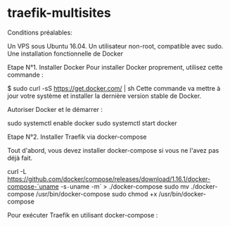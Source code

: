 # traefik-multisites

Conditions préalables:

Un VPS sous Ubuntu 16.04.
Un utilisateur non-root, compatible avec sudo.
Une installation fonctionnelle de Docker

Etape N°1. Installer Docker
Pour installer Docker proprement, utilisez cette commande :

$ sudo curl -sS https://get.docker.com/ | sh
Cette commande va mettre à jour votre système et installer la dernière version stable de Docker.

Autoriser Docker et le démarrer :

sudo systemctl enable docker
sudo systemctl start docker

Etape N°2. Installer Traefik via docker-compose

Tout d'abord, vous devez installer docker-compose si vous ne l'avez pas déjà fait.

curl -L https://github.com/docker/compose/releases/download/1.16.1/docker-compose-`uname -s`-`uname -m` > ./docker-compose
sudo mv ./docker-compose /usr/bin/docker-compose
sudo chmod +x /usr/bin/docker-compose

Pour exécuter Traefik en utilisant docker-compose :
